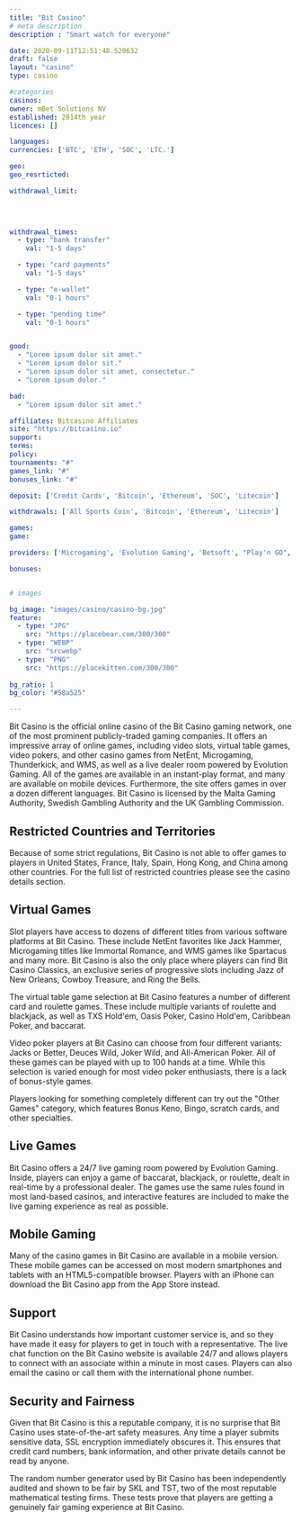 ```yaml
---
title: "Bit Casino"
# meta description
description : "Smart watch for everyone"

date: 2020-09-11T12:51:48.520632
draft: false
layout: "casino" 
type: casino

#categories
casinos: 
owner: mBet Solutions NV
established: 2014th year
licences: []

languages: 
currencies: ['BTC', 'ETH', 'SOC', 'LTC.']

geo: 
geo_resrticted: 

withdrawal_limit:

  
  

withdrawal_times:
  - type: "bank transfer"
    val: "1-5 days"

  - type: "card payments"
    val: "1-5 days"

  - type: "e-wallet"
    val: "0-1 hours"

  - type: "pending time"
    val: "0-1 hours"


good:
  - "Lorem ipsum dolor sit amet."
  - "Lorem ipsum dolor sit."
  - "Lorem ipsum dolor sit amet, consectetur."
  - "Lorem ipsum dolor."

bad:
  - "Lorem ipsum dolor sit amet."

affiliates: Bitcasino Affiliates
site: "https://bitcasino.io"
support: 
terms:
policy:
tournaments: "#"
games_link: "#"
bonuses_link: "#"

deposit: ['Credit Cards', 'Bitcoin', 'Ethereum', 'SOC', 'Litecoin']

withdrawals: ['All Sports Coin', 'Bitcoin', 'Ethereum', 'Litecoin']

games: 
game:

providers: ['Microgaming', 'Evolution Gaming', 'Betsoft', "Play'n GO", 'Realistic Games', 'Blueprint Gaming', 'iSoftBet', 'Leander Games', 'Quickspin', 'Yggdrasil Gaming', 'Ezugi', 'Betgames', 'Endorphina', 'The Games Company', 'GameArt', 'Booming Games', 'Quickfire', 'Pragmatic Play', 'Red Tiger Gaming', 'Asia Gaming', 'Booongo Gaming', 'Pocket Games Soft', 'OneTouch Games']

bonuses:


# images

bg_image: "images/casino/casino-bg.jpg"  
feature:
  - type: "JPG" 
    src: "https://placebear.com/300/300"
  - type: "WEBP"
    src: "srcwebp"
  - type: "PNG"
    src: "https://placekitten.com/300/300"  
 
bg_ratio: 1 
bg_color: "#58a525"  

---
```


Bit Casino is the official online casino of the Bit Casino gaming network, one of the most prominent publicly-traded gaming companies. It offers an impressive array of online games, including video slots, virtual table games, video pokers, and other casino games from NetEnt, Microgaming, Thunderkick, and WMS, as well as a live dealer room powered by Evolution Gaming. All of the games are available in an instant-play format, and many are available on mobile devices. Furthermore, the site offers games in over a dozen different languages. Bit Casino is licensed by the Malta Gaming Authority, Swedish Gambling Authority and the UK Gambling Commission.

## Restricted Countries and Territories
Because of some strict regulations, Bit Casino is not able to offer games to players in United States, France, Italy, Spain, Hong Kong, and China among other countries. For the full list of restricted countries please see the casino details section.

## Virtual Games
Slot players have access to dozens of different titles from various software platforms at Bit Casino. These include NetEnt favorites like Jack Hammer, Microgaming titles like Immortal Romance, and WMS games like Spartacus and many more. Bit Casino is also the only place where players can find Bit Casino Classics, an exclusive series of progressive slots including Jazz of New Orleans, Cowboy Treasure, and Ring the Bells.

The virtual table game selection at Bit Casino features a number of different card and roulette games. These include multiple variants of roulette and blackjack, as well as TXS Hold'em, Oasis Poker, Casino Hold'em, Caribbean Poker, and baccarat.

Video poker players at Bit Casino can choose from four different variants: Jacks or Better, Deuces Wild, Joker Wild, and All-American Poker. All of these games can be played with up to 100 hands at a time. While this selection is varied enough for most video poker enthusiasts, there is a lack of bonus-style games.

Players looking for something completely different can try out the "Other Games" category, which features Bonus Keno, Bingo, scratch cards, and other specialties.

## Live Games
Bit Casino offers a 24/7 live gaming room powered by Evolution Gaming. Inside, players can enjoy a game of baccarat, blackjack, or roulette, dealt in real-time by a professional dealer. The games use the same rules found in most land-based casinos, and interactive features are included to make the live gaming experience as real as possible.

## Mobile Gaming
Many of the casino games in Bit Casino are available in a mobile version. These mobile games can be accessed on most modern smartphones and tablets with an HTML5-compatible browser. Players with an iPhone can download the Bit Casino app from the App Store instead.

## Support
Bit Casino understands how important customer service is, and so they have made it easy for players to get in touch with a representative. The live chat function on the Bit Casino website is available 24/7 and allows players to connect with an associate within a minute in most cases. Players can also email the casino or call them with the international phone number.

## Security and Fairness
Given that Bit Casino is this a reputable company, it is no surprise that Bit Casino uses state-of-the-art safety measures. Any time a player submits sensitive data, SSL encryption immediately obscures it. This ensures that credit card numbers, bank information, and other private details cannot be read by anyone.

The random number generator used by Bit Casino has been independently audited and shown to be fair by SKL and TST, two of the most reputable mathematical testing firms. These tests prove that players are getting a genuinely fair gaming experience at Bit Casino.